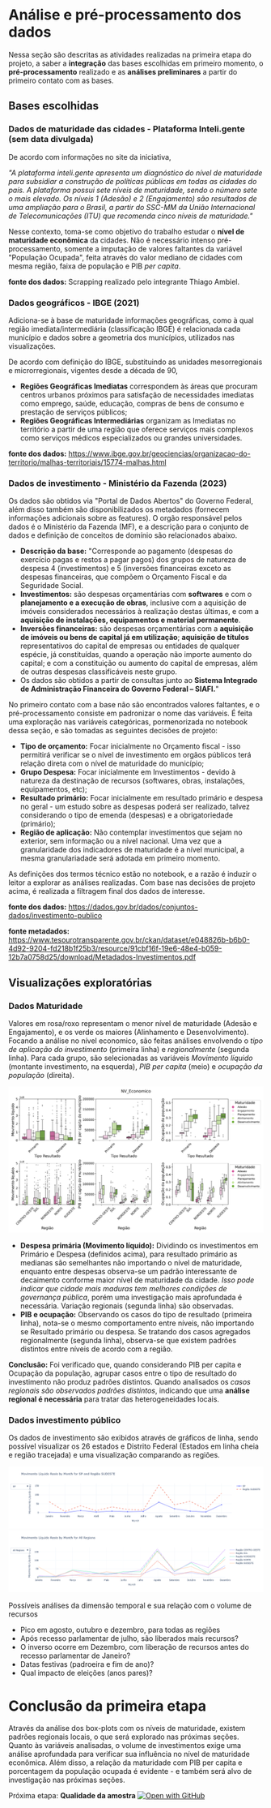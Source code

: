 # Análise e pré-processamento dos dados

Nessa seção são descritas as atividades realizadas na primeira etapa do projeto, a saber a **integração** das bases escolhidas em primeiro momento, o **pré-processamento** realizado e as **análises preliminares** a partir do primeiro contato com as bases.

## Bases escolhidas
### Dados de maturidade das cidades - Plataforma Inteli.gente (sem data divulgada)


De acordo com informações no site da iniciativa, 

*"A plataforma inteli.gente apresenta um diagnóstico do nível de maturidade para subsidiar a construção de políticas públicas em todas as cidades do país. A plataforma possui sete níveis de maturidade, sendo o número sete o mais elevado. Os níveis 1 (Adesão) e 2 (Engajamento) são resultados de uma ampliação para o Brasil, a partir do SSC-MM da União Internacional de Telecomunicações (ITU) que recomenda cinco níveis de maturidade."*

Nesse contexto, toma-se como objetivo do trabalho estudar o **nível de maturidade econômica** da cidades. Não é necessário intenso pré-processamento, somente a imputação de valores faltantes da variável "População Ocupada", feita através do valor mediano de cidades com mesma região, faixa de população e PIB *per capita*.

**fonte dos dados:** Scrapping realizado pelo integrante Thiago Ambiel.

### Dados geográficos - IBGE (2021)
Adiciona-se à base de maturidade informações geográficas, como à qual região imediata/intermediária (classificação IBGE) é relacionada cada município e dados sobre a geometria dos municípios, utilizados nas visualizações.

De acordo com definição do IBGE, substituindo as unidades mesorregionais e microrregionais, vigentes desde a década de 90, 
- **Regiões Geográficas Imediatas** correspondem às áreas que procuram centros urbanos próximos para satisfação de necessidades imediatas como emprego, saúde, educação, compras de bens de consumo e prestação de serviços públicos;
- **Regiões Geográficas Intermediárias** organizam as Imediatas no território a partir de uma região que oferece serviços mais complexos como serviços médicos especializados ou grandes universidades.

**fonte dos dados:** https://www.ibge.gov.br/geociencias/organizacao-do-territorio/malhas-territoriais/15774-malhas.html

### Dados de investimento - Ministério da Fazenda (2023)

Os dados são obtidos via "Portal de Dados Abertos" do Governo Federal, além disso também são disponibilizados os metadados (fornecem informações adicionais sobre as features). O orgão responsável pelos dados é o Ministério da Fazenda (MF), e a descrição para o conjunto de dados e definição de conceitos de domínio são relacionados abaixo.

- **Descrição da base:** "Corresponde ao pagamento (despesas do exercício pagas e restos a pagar pagos) dos grupos de natureza de despesa 4 (investimentos) e 5 (inversões financeiras exceto as despesas financeiras, que compõem o Orçamento Fiscal e da Seguridade Social.
- **Investimentos:** são despesas orçamentárias com **softwares** e com o **planejamento e a execução de obras**, inclusive com a aquisição de imóveis considerados necessários à realização destas últimas, e com a **aquisição de instalações, equipamentos e material permanente**.
- **Inversões financeiras:** são despesas orçamentárias com a **aquisição de imóveis ou bens de capital já em utilização**; **aquisição de títulos** representativos do capital de empresas ou entidades de qualquer espécie, já constituídas, quando a operação não importe aumento do capital; e com a constituição ou aumento do capital de empresas, além de outras despesas classificáveis neste grupo.
- Os dados são obtidos a partir de consultas junto ao **Sistema Integrado de Administração Financeira do Governo Federal – SIAFI.**"

No primeiro contato com a base não são encontrados valores faltantes, e o pré-processamento consiste em padronizar o nome das variáveis. É feita uma exploração nas variáveis categóricas, pormenorizada no notebook dessa seção, e são tomadas as seguintes decisões de projeto:

- **Tipo de orçamento:** Focar inicialmente no Orçamento fiscal - isso permitirá verificar se o nível de investimento em orgãos públicos terá relação direta com o nível de maturidade do município;
- **Grupo Despesa:** Focar inicialmente em Investimentos - devido à natureza da destinação de recursos (softwares, obras, instalações, equipamentos, etc);
- **Resultado primário:** Focar inicialmente em resultado primário e despesa no geral - um estudo sobre as despesas poderá ser realizado, talvez considerando o tipo de emenda (despesas) e a obrigatoriedade (primário);
- **Região de aplicação:** Não contemplar investimentos que sejam no exterior, sem informação ou a nível nacional. Uma vez que a granularidade dos indicadores de maturidade é a nível municipal, a mesma granulariadade será adotada em primeiro momento.

As definições dos termos técnico estão no notebook, e a razão é induzir o leitor a explorar as análises realizadas. Com base nas decisões de projeto acima, é realizada a filtragem final dos dados de interesse.

**fonte dos dados:** https://dados.gov.br/dados/conjuntos-dados/investimento-publico

**fonte metadados:** https://www.tesourotransparente.gov.br/ckan/dataset/e048826b-b6b0-4d92-9204-fd218b1f25b3/resource/91cbf16f-19e6-48e4-b059-12b7a0758d25/download/Metadados-Investimentos.pdf

## Visualizações exploratórias

### Dados Maturidade

Valores em rosa/roxo representam o menor nível de maturidade (Adesão e Engajamento), e os verde os maiores (Alinhamento e Desenvolvimento). Focando a análise no nível economico, são feitas análises envolvendo o *tipo de aplicação do investimento* (primeira linha) e *regionalmente* (segunda linha). Para cada grupo, são selecionadas as variáveis *Movimento líquido* (montante investimento, na esquerda), *PIB per capita* (meio) e *ocupação da população* (direita).

![Distribuição dos investimentos em 2023 - SP](../imgs/BoxEconomico.png)



<!-- - **Despesa primária (Movimento líquido):** Dividindo os investimentos em Primário e Despesa (definidos acima), para resultado primário as medianas são semelhantes não importando o nível de maturidade, enquanto entre despesas observa-se que existem padrões de crescimento/decaimento conforme o nível de maturidade da cidade. Porém, o mesmo comportamento é observado tanto em relação à resultado primário quanto à despesa, indicando que fazer essa distinção não é relevante. -->
- **Despesa primária (Movimento líquido):** Dividindo os investimentos em Primário e Despesa (definidos acima), para resultado primário as medianas são semelhantes não importando o nível de maturidade, enquanto entre despesas observa-se um padrão interessante de decaimento conforme maior nível de maturidade da cidade. *Isso pode indicar que cidade mais maduras tem melhores condições de governança pública*, porém uma investigação mais aprofundada é necessária. Variação regionais (segunda linha) são observadas.
- **PIB e ocupação:** Observando os casos do tipo de resultado (primeira linha), nota-se o mesmo comportamento entre níveis, não importando se Resultado primário ou despesa. Se tratando dos casos agregados regionalmente (segunda linha), observa-se que existem padrões distintos entre níveis de acordo com a região.

**Conclusão:** Foi verificado que, quando considerando PIB per capita e Ocupação da população, agrupar casos entre o tipo de resultado do investimento não produz padrões distintos. Quando analisados os *casos regionais são observados padrões distintos*, indicando que uma **análise regional é necessária** para tratar das heterogeneidades locais.

### Dados investimento público

Os dados de investimento são exibidos através de gráficos de linha, sendo possível visualizar os 26 estados e Distrito Federal (Estados em linha cheia e região tracejada) e uma visualização comparando as regiões.

![Distribuição dos investimentos em 2023 - SP](../imgs/Analise%20Inves%20anual.png)
![Distribuição dos investimentos em 2023 - Regiões Brasil](../imgs/Invest_reg.png)

Possíveis análises da dimensão temporal e sua relação com o volume de recursos

- Pico em agosto, outubro e dezembro, para todas as regiões
- Após recesso parlamentar de julho, são liberados mais recursos?
- O inverso ocorre em Dezembro, com liberação de recursos antes do recesso parlamentar de Janeiro?
- Datas festivas (padroeira e fim de ano)?
- Qual impacto de eleições (anos pares)?

# Conclusão da primeira etapa

Através da análise dos box-plots com os níveis de maturidade, existem padrões regionais locais, o que será explorado nas próximas seções. Quanto às variáveis analisadas, o volume de investimentos exige uma análise aprofundada para verificar sua influência no nível de maturidade econômica. Além disso, a relação da maturidade com PIB per capita e porcentagem da população ocupada é evidente - e também será alvo de investigação nas próximas seções.

Próxima etapa: **Qualidade da amostra**  [![Open with GitHub](https://img.shields.io/badge/Open_In_GitHub-%23121011.svg?logo=github&logoColor=white)](https://github.com/arthurhirez/Pratica-Ciencia-Dados-II/tree/main/docs/3.Spatial%20Analysis/3.2%20Avalia%C3%A7%C3%A3o%20Amostragem)
